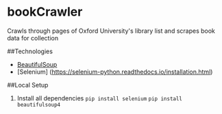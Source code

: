 # bookCrawler
Crawls through pages of Oxford University's library list and scrapes book data for collection

##Technologies
- [BeautifulSoup](https://pypi.org/project/beautifulsoup4/)
- [Selenium] (https://selenium-python.readthedocs.io/installation.html)

##Local Setup 
1. Install all dependencies 
`pip install selenium`
`pip install beautifulsoup4`
